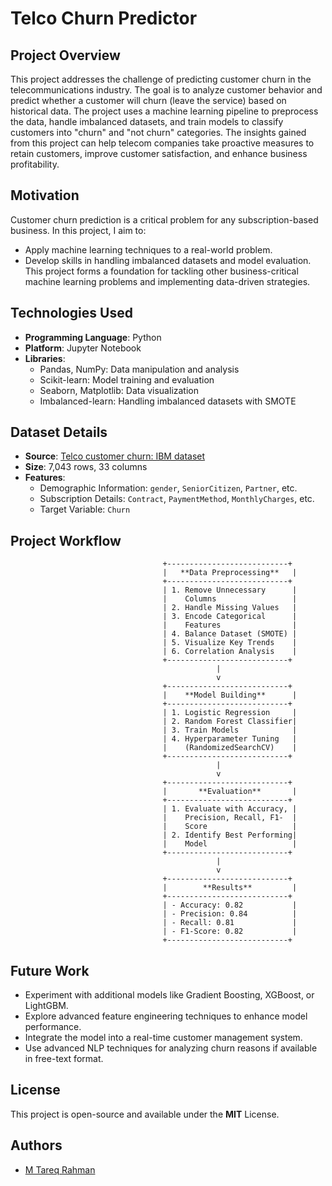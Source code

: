 # Telco Churn Predictor

## Project Overview
This project addresses the challenge of predicting customer churn in the telecommunications industry. The goal is to analyze customer behavior and predict whether a customer will churn (leave the service) based on historical data. The project uses a machine learning pipeline to preprocess the data, handle imbalanced datasets, and train models to classify customers into "churn" and "not churn" categories. The insights gained from this project can help telecom companies take proactive measures to retain customers, improve customer satisfaction, and enhance business profitability.


## Motivation
Customer churn prediction is a critical problem for any subscription-based business. In this project, I aim to:

- Apply machine learning techniques to a real-world problem.
- Develop skills in handling imbalanced datasets and model evaluation. This project forms a foundation for tackling other business-critical machine learning problems and implementing data-driven strategies.


## Technologies Used
- **Programming Language**: Python
- **Platform**: Jupyter Notebook
- **Libraries**:
  - Pandas, NumPy: Data manipulation and analysis
  - Scikit-learn: Model training and evaluation
  - Seaborn, Matplotlib: Data visualization
  - Imbalanced-learn: Handling imbalanced datasets with SMOTE
    

## Dataset Details
- **Source**: [Telco customer churn: IBM dataset](https://www.kaggle.com/datasets/yeanzc/telco-customer-churn-ibm-dataset)
- **Size**: 7,043 rows, 33 columns
- **Features**:
  - Demographic Information: `gender`, `SeniorCitizen`, `Partner`, etc.
  - Subscription Details: `Contract`, `PaymentMethod`, `MonthlyCharges`, etc.
  - Target Variable: `Churn`

## Project Workflow
 

                                      +---------------------------+
                                      |   **Data Preprocessing**   |
                                      +---------------------------+
                                      | 1. Remove Unnecessary      |
                                      |    Columns                 |
                                      | 2. Handle Missing Values   |
                                      | 3. Encode Categorical      |
                                      |    Features                |
                                      | 4. Balance Dataset (SMOTE) |
                                      | 5. Visualize Key Trends    |
                                      | 6. Correlation Analysis    |
                                      +---------------------------+
                                                  |
                                                  v
                                      +---------------------------+
                                      |    **Model Building**      |
                                      +---------------------------+
                                      | 1. Logistic Regression     |
                                      | 2. Random Forest Classifier|
                                      | 3. Train Models            |
                                      | 4. Hyperparameter Tuning   |
                                      |    (RandomizedSearchCV)    |
                                      +---------------------------+
                                                  |
                                                  v
                                      +---------------------------+
                                      |       **Evaluation**       |
                                      +---------------------------+
                                      | 1. Evaluate with Accuracy, |
                                      |    Precision, Recall, F1-  |
                                      |    Score                   |
                                      | 2. Identify Best Performing|
                                      |    Model                   |
                                      +---------------------------+
                                                  |
                                                  v
                                      +---------------------------+
                                      |        **Results**         |
                                      +---------------------------+
                                      | - Accuracy: 0.82           |
                                      | - Precision: 0.84          |
                                      | - Recall: 0.81             |
                                      | - F1-Score: 0.82           |
                                      +---------------------------+



  

## Future Work
- Experiment with additional models like Gradient Boosting, XGBoost, or LightGBM.
- Explore advanced feature engineering techniques to enhance model performance.
- Integrate the model into a real-time customer management system.
- Use advanced NLP techniques for analyzing churn reasons if available in free-text format.

## License
This project is open-source and available under the **MIT** License.

## Authors

- [M Tareq Rahman](https://github.com/Tareq553)
